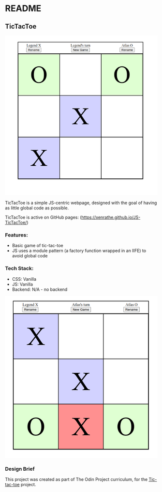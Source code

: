 # README

## TicTacToe

![Screenshot of a tic-tac-toe game](https://github.com/Xenrathe/JS-TicTacToe/blob/main/GameOne.png?raw=true)

TicTacToe is a simple JS-centric webpage, designed with the goal of having as little global code as possible.

TicTacToe is active on GitHub pages: (https://xenrathe.github.io/JS-TicTacToe/)

### Features:

- Basic game of tic-tac-toe
- JS uses a module pattern (a factory function wrapped in an IIFE) to avoid global code

### Tech Stack:

- CSS: Vanilla
- JS: Vanilla
- Backend: N/A - no backend

![Another screenshot of a tic-tac-toe game](https://github.com/Xenrathe/JS-TicTacToe/blob/main/GameTwo.png?raw=true)

### Design Brief

This project was created as part of The Odin Project curriculum, for the <a href="https://www.theodinproject.com/lessons/javascript-tic-tac-toe">Tic-tac-toe</a> project.
